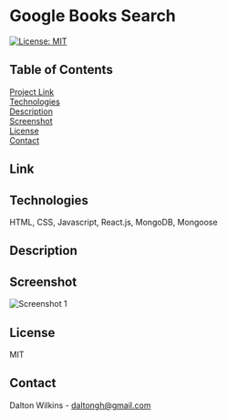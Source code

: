 # Google Books Search

[![License: MIT](https://img.shields.io/badge/License-MIT-blue.svg)](https://opensource.org/licenses/MIT)

## Table of Contents
[Project Link](#Link)  
[Technologies](#Technologies)  
[Description](#Description)  
[Screenshot](#Screenshot)  
[License](#License)  
[Contact](#Contact)

## Link


## Technologies
HTML, CSS, Javascript, React.js, MongoDB, Mongoose

## Description


## Screenshot
![Screenshot 1](client/assets/images/screenshot1.png)

## License
MIT

## Contact
Dalton Wilkins - daltongh@gmail.com
